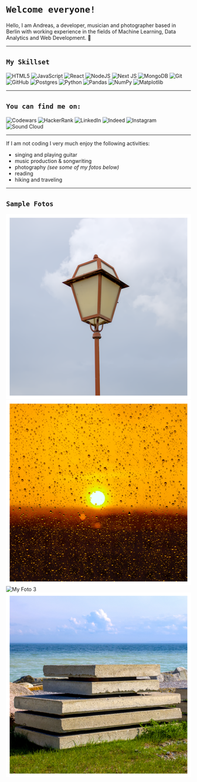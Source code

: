 # `Welcome everyone!`

Hello, I am Andreas, a developer, musician and photographer based in Berlin with working experience in the fields of Machine Learning, Data Analytics and Web Development. :rocket:

---

## `My Skillset`

![HTML5](https://img.shields.io/badge/html5-%23E34F26.svg?style=for-the-badge&logo=html5&logoColor=white)
![JavaScript](https://img.shields.io/badge/javascript-%23323330.svg?style=for-the-badge&logo=javascript&logoColor=%23F7DF1E)
![React](https://img.shields.io/badge/react-%2320232a.svg?style=for-the-badge&logo=react&logoColor=%2361DAFB)
![NodeJS](https://img.shields.io/badge/node.js-6DA55F?style=for-the-badge&logo=node.js&logoColor=white)
![Next JS](https://img.shields.io/badge/Next-black?style=for-the-badge&logo=next.js&logoColor=white)
![MongoDB](https://img.shields.io/badge/MongoDB-%234ea94b.svg?style=for-the-badge&logo=mongodb&logoColor=white)
![Git](https://img.shields.io/badge/git-%23F05033.svg?style=for-the-badge&logo=git&logoColor=white)
![GitHub](https://img.shields.io/badge/github-%23121011.svg?style=for-the-badge&logo=github&logoColor=white)
![Postgres](https://img.shields.io/badge/postgres-%23316192.svg?style=for-the-badge&logo=postgresql&logoColor=white)
![Python](https://img.shields.io/badge/python-3670A0?style=for-the-badge&logo=python&logoColor=ffdd54)
![Pandas](https://img.shields.io/badge/pandas-%23150458.svg?style=for-the-badge&logo=pandas&logoColor=white)
![NumPy](https://img.shields.io/badge/numpy-%23013243.svg?style=for-the-badge&logo=numpy&logoColor=white)
![Matplotlib](https://img.shields.io/badge/Matplotlib-%23ffffff.svg?style=for-the-badge&logo=Matplotlib&logoColor=black)

---

## `You can find me on:`

![Codewars](https://img.shields.io/badge/Codewars-B1361E?style=for-the-badge&logo=codewars&logoColor=grey)
![HackerRank](https://img.shields.io/badge/-Hackerrank-2EC866?style=for-the-badge&logo=HackerRank&logoColor=white)
![LinkedIn](https://img.shields.io/badge/linkedin-%230077B5.svg?style=for-the-badge&logo=linkedin&logoColor=white)
![Indeed](https://img.shields.io/badge/indeed-003A9B?style=for-the-badge&logo=indeed&logoColor=white)
![Instagram](https://img.shields.io/badge/Instagram-%23E4405F.svg?style=for-the-badge&logo=Instagram&logoColor=white)
![Sound Cloud](https://img.shields.io/badge/sound%20cloud-FF5500?style=for-the-badge&logo=soundcloud&logoColor=white)

---

If I am not coding I very much enjoy the following activities:

- singing and playing guitar
- music production & songwriting
- photography _(see some of my fotos below)_
- reading
- hiking and traveling

---

## `Sample Fotos`

![My Foto 1](./img/foto_sample_2.png)
![My Foto 2](./img/foto_sample_1.jpg)
![My Foto 3](./img/foto_sample_4.png)
![My Foto 4](./img/foto_sample_5.jpg)
